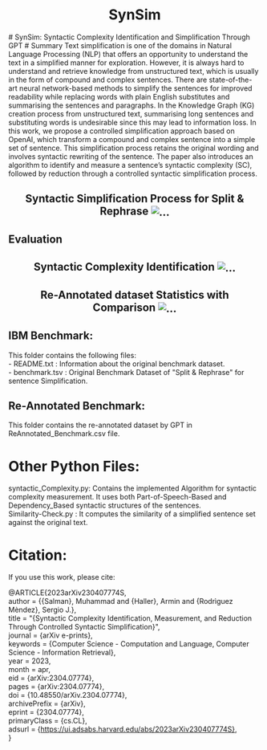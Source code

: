 <h1 align="center">
  SynSim
</h1>
# SynSim: Syntactic Complexity Identification and Simplification Through GPT
 # Summary
 Text simplification is one of the domains in Natural Language Processing (NLP) that offers an opportunity to understand the text in a simplified manner for exploration. However, it is always hard to understand and retrieve knowledge from unstructured text, which is usually in the form of compound and complex sentences. There are state-of-the-art neural network-based methods to simplify the sentences for improved readability while replacing words with plain English substitutes and summarising the sentences and paragraphs. In the Knowledge Graph (KG) creation process from unstructured text, summarising long sentences and substituting words is undesirable since this may lead to information loss. In this work, we propose a controlled simplification approach based on OpenAI, which transform a compound and complex sentence into a simple set of sentence. This simplification process retains the original wording and involves syntactic rewriting of the sentence. The paper also introduces an algorithm to identify and measure a sentence’s syntactic complexity (SC), followed by reduction through a controlled syntactic simplification process.

<h2 align="center">
  Syntactic Simplification Process for Split & Rephrase
  <img align="center"  src="https://github.com/sallmanm/SynSim/blob/main/tree.png" alt="...">
</h2>

## Evaluation
<h2 align="center">
  Syntactic Complexity Identification 
  <img align="center"  src="https://github.com/sallmanm/SynSim/blob/main/perf-sc.png" alt="...">
</h2>

<h2 align="center">
  Re-Annotated dataset Statistics with Comparison
  <img align="center"  src="https://github.com/sallmanm/SynSim/blob/main/perf-synsim.png" alt="...">
</h2>


 ## IBM Benchmark:
 This folder contains the following files:  
       - README.txt : Information about the original benchmark dataset.  
       - benchmark.tsv : Original Benchmark Dataset of "Split & Rephrase" for sentence Simplification.  

 ## Re-Annotated Benchmark:
 This folder contains the re-annotated dataset by GPT in ReAnnotated_Benchmark.csv file.

# Other Python Files:
  syntactic_Complexity.py: Contains the implemented Algorithm for syntactic complexity measurement. It uses both Part-of-Speech-Based and Dependency_Based syntactic structures of the sentences.  
  Similarity-Check.py : It computes the similarity of a simplified sentence set against the original text.


# Citation:

If you use this work, please cite:  

@ARTICLE{2023arXiv230407774S,  
       author = {{Salman}, Muhammad and {Haller}, Armin and {Rodrìguez Mèndez}, Sergio J.},  
        title = "{Syntactic Complexity Identification, Measurement, and Reduction Through Controlled Syntactic Simplification}",  
      journal = {arXiv e-prints},  
     keywords = {Computer Science - Computation and Language, Computer Science - Information Retrieval},  
         year = 2023,  
        month = apr,  
          eid = {arXiv:2304.07774},  
        pages = {arXiv:2304.07774},  
          doi = {10.48550/arXiv.2304.07774},  
archivePrefix = {arXiv},  
       eprint = {2304.07774},  
 primaryClass = {cs.CL},  
       adsurl = {https://ui.adsabs.harvard.edu/abs/2023arXiv230407774S},   
}

